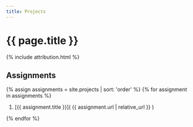 ```yaml
---
title: Projects
---
```


# {{ page.title }}

{% include attribution.html %}

## Assignments

{% assign assignments = site.projects | sort: 'order' %}
{% for assignment in assignments %}

1. [{{ assignment.title }}]( {{ assignment.url | relative_url }} )

{% endfor %}
